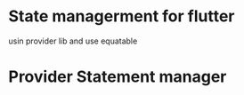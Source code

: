 # State managerment for flutter

usin provider lib and use equatable

# Provider Statement manager


